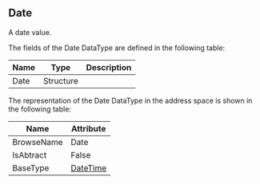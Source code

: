<!-- datatype -->
## Date
A date value.  
<!-- end of description -->
The fields of the Date DataType are defined in the following table:  

|Name|Type|Description|
|---|---|---|
|Date|Structure||

The representation of the Date DataType in the address space is shown in the following table:  

|Name|Attribute|
|---|---|
|BrowseName|Date|
|IsAbtract|False|
|BaseType|[DateTime](../../../Part3/DataTypes/DateTime/readme.md)|

